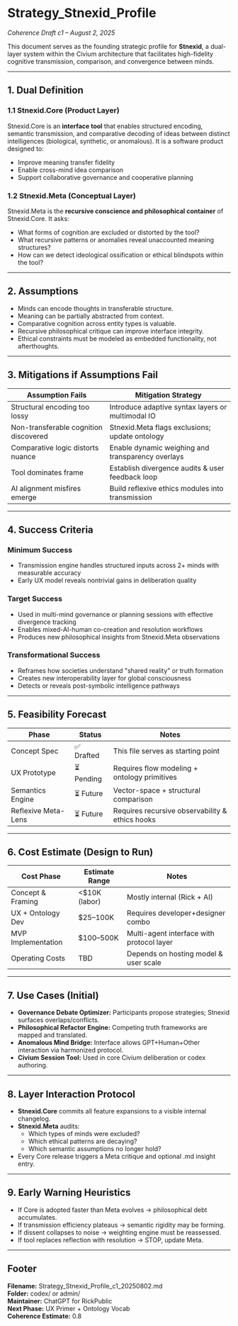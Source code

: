 # Strategy_Stnexid_Profile
_Coherence Draft c1 – August 2, 2025_

This document serves as the founding strategic profile for **Stnexid**, a dual-layer system within the Civium architecture that facilitates high-fidelity cognitive transmission, comparison, and convergence between minds.

---

## 1. Dual Definition

### 1.1 Stnexid.Core (Product Layer)
Stnexid.Core is an **interface tool** that enables structured encoding, semantic transmission, and comparative decoding of ideas between distinct intelligences (biological, synthetic, or anomalous). It is a software product designed to:
- Improve meaning transfer fidelity
- Enable cross-mind idea comparison
- Support collaborative governance and cooperative planning

### 1.2 Stnexid.Meta (Conceptual Layer)
Stnexid.Meta is the **recursive conscience and philosophical container** of Stnexid.Core. It asks:
- What forms of cognition are excluded or distorted by the tool?
- What recursive patterns or anomalies reveal unaccounted meaning structures?
- How can we detect ideological ossification or ethical blindspots within the tool?

---

## 2. Assumptions

- Minds can encode thoughts in transferable structure.
- Meaning can be partially abstracted from context.
- Comparative cognition across entity types is valuable.
- Recursive philosophical critique can improve interface integrity.
- Ethical constraints must be modeled as embedded functionality, not afterthoughts.

---

## 3. Mitigations if Assumptions Fail

| Assumption Fails                        | Mitigation Strategy                                 |
|----------------------------------------|-----------------------------------------------------|
| Structural encoding too lossy          | Introduce adaptive syntax layers or multimodal IO   |
| Non-transferable cognition discovered  | Stnexid.Meta flags exclusions; update ontology      |
| Comparative logic distorts nuance      | Enable dynamic weighing and transparency overlays   |
| Tool dominates frame                   | Establish divergence audits & user feedback loop    |
| AI alignment misfires emerge           | Build reflexive ethics modules into transmission    |

---

## 4. Success Criteria

### Minimum Success
- Transmission engine handles structured inputs across 2+ minds with measurable accuracy
- Early UX model reveals nontrivial gains in deliberation quality

### Target Success
- Used in multi-mind governance or planning sessions with effective divergence tracking
- Enables mixed-AI-human co-creation and resolution workflows
- Produces new philosophical insights from Stnexid.Meta observations

### Transformational Success
- Reframes how societies understand "shared reality" or truth formation
- Creates new interoperability layer for global consciousness
- Detects or reveals post-symbolic intelligence pathways

---

## 5. Feasibility Forecast

| Phase              | Status       | Notes |
|--------------------|--------------|-------|
| Concept Spec       | ✅ Drafted   | This file serves as starting point |
| UX Prototype       | ⏳ Pending   | Requires flow modeling + ontology primitives |
| Semantics Engine   | ⏳ Future    | Vector-space + structural comparison |
| Reflexive Meta-Lens| ⏳ Future    | Requires recursive observability & ethics hooks |

---

## 6. Cost Estimate (Design to Run)

| Cost Phase        | Estimate Range     | Notes |
|-------------------|--------------------|-------|
| Concept & Framing | <$10K (labor)      | Mostly internal (Rick + AI) |
| UX + Ontology Dev | $25–100K           | Requires developer+designer combo |
| MVP Implementation| $100–500K          | Multi-agent interface with protocol layer |
| Operating Costs   | TBD                | Depends on hosting model & user scale |

---

## 7. Use Cases (Initial)

- **Governance Debate Optimizer:** Participants propose strategies; Stnexid surfaces overlaps/conflicts.
- **Philosophical Refactor Engine:** Competing truth frameworks are mapped and translated.
- **Anomalous Mind Bridge:** Interface allows GPT+Human+Other interaction via harmonized protocol.
- **Civium Session Tool:** Used in core Civium deliberation or codex authoring.

---

## 8. Layer Interaction Protocol

- **Stnexid.Core** commits all feature expansions to a visible internal changelog.
- **Stnexid.Meta** audits: 
  - Which types of minds were excluded?
  - Which ethical patterns are decaying?
  - Which semantic assumptions no longer hold?
- Every Core release triggers a Meta critique and optional .md insight entry.

---

## 9. Early Warning Heuristics

- If Core is adopted faster than Meta evolves → philosophical debt accumulates.
- If transmission efficiency plateaus → semantic rigidity may be forming.
- If dissent collapses to noise → weighting engine must be reassessed.
- If tool replaces reflection with resolution → STOP, update Meta.

---

## Footer

**Filename:** Strategy_Stnexid_Profile_c1_20250802.md  
**Folder:** codex/ or admin/  
**Maintainer:** ChatGPT for RickPublic  
**Next Phase:** UX Primer + Ontology Vocab  
**Coherence Estimate:** 0.8  
